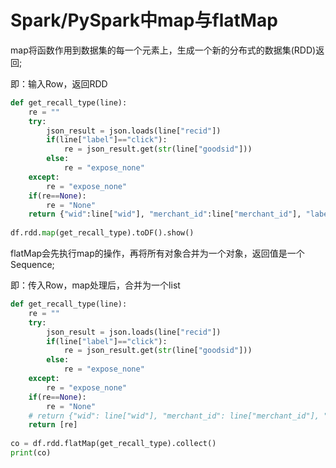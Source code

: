 # Spark/PySpark中map与flatMap

map将函数作用到数据集的每一个元素上，生成一个新的分布式的数据集(RDD)返回;

即：输入Row，返回RDD

```python
def get_recall_type(line):
    re = ""
    try:
        json_result = json.loads(line["recid"])
        if(line["label"]=="click"):
            re = json_result.get(str(line["goodsid"]))
        else:
            re = "expose_none"
    except:
        re = "expose_none"
    if(re==None):
        re = "None"
    return {"wid":line["wid"], "merchant_id":line["merchant_id"], "label":re}
    
df.rdd.map(get_recall_type).toDF().show()
```

flatMap会先执行map的操作，再将所有对象合并为一个对象，返回值是一个Sequence;

即：传入Row，map处理后，合并为一个list

```python
def get_recall_type(line):
    re = ""
    try:
        json_result = json.loads(line["recid"])
        if(line["label"]=="click"):
            re = json_result.get(str(line["goodsid"]))
        else:
            re = "expose_none"
    except:
        re = "expose_none"
    if(re==None):
        re = "None"
    # return {"wid": line["wid"], "merchant_id": line["merchant_id"], "label": re}
    return [re]
    
co = df.rdd.flatMap(get_recall_type).collect()
print(co)
```

